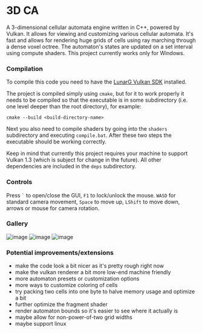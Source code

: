 # 3D CA

A 3-dimensional cellular automata engine written in C++, powered by Vulkan.
It allows for viewing and customizing various cellular automata.
It's fast and allows for rendering huge grids of cells using ray marching through a dense voxel octree. 
The automaton's states are updated on a set interval using compute shaders.
This project currently works only for Windows.

### Compilation

To compile this code you need to have the [LunarG Vulkan SDK](https://vulkan.lunarg.com/) installed.

The project is compiled simply using `cmake`, but for it to work properly it needs to be compiled so that the executable is in some subdirectory 
(i.e. one level deeper than the root directory), for example:
```
cmake --build <build-directory-name>
```
Next you also need to compile shaders by going into the `shaders` subdirectory and executing `compile.bat`.
After these two steps the executable should be working correctly.

Keep in mind that currently this project requires your machine to support Vulkan 1.3 (which is subject for change in the future).
All other dependencies are included in the `deps` subdirectory.

### Controls

Press `` ` `` to open/close the GUI, `F1` to lock/unlock the mouse.
`WASD` for standard camera movement, `Space` to move up, `LShift` to move down, arrows or mouse for camera rotation.

### Gallery

![image](https://github.com/quazuo/3d-ca/assets/25569500/da286278-067c-4d62-bcda-8c3a2a472075)
![image](https://github.com/quazuo/3d-ca/assets/25569500/faea29a9-e3e6-4a6b-bffc-98b350bf3d5d)
![image](https://github.com/quazuo/3d-ca/assets/25569500/6510b63a-647d-4dc9-a17c-6df98862bc0c)

### Potential improvements/extensions

* make the code look a bit nicer as it's pretty rough right now
* make the vulkan renderer a bit more low-end machine friendly
* more automaton presets or customization options
* more ways to customize coloring of cells
* try packing two cells into one byte to halve memory usage and optimize a bit
* further optimize the fragment shader
* render automaton bounds so it's easier to see where it actually is
* maybe allow for non-power-of-two grid widths
* maybe support linux
